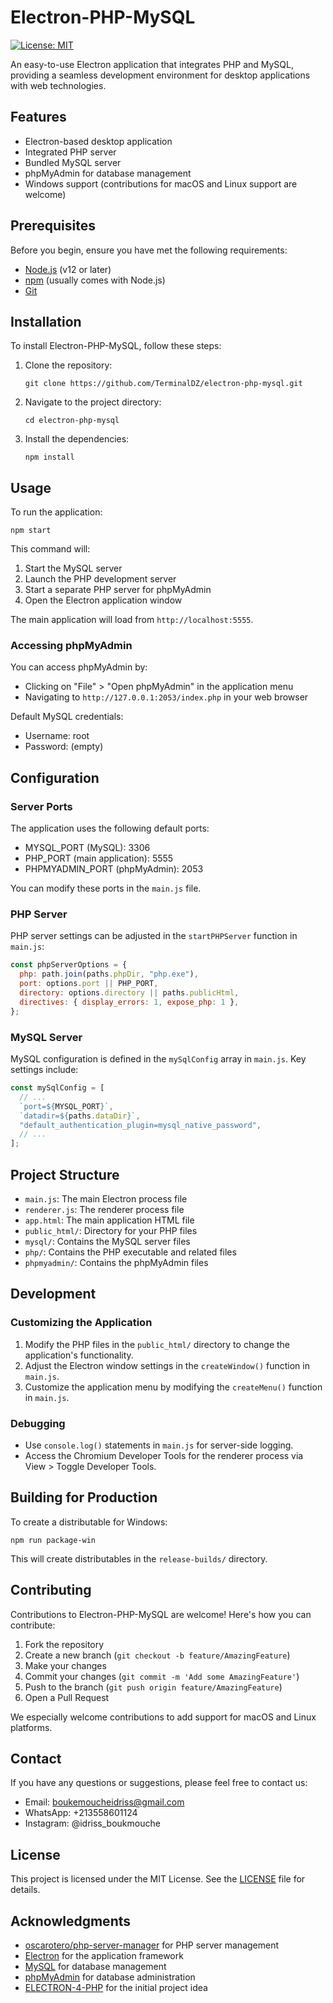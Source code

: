 # Electron-PHP-MySQL

[![License: MIT](https://img.shields.io/badge/License-MIT-yellow.svg)](https://opensource.org/licenses/MIT)

An easy-to-use Electron application that integrates PHP and MySQL, providing a seamless development environment for desktop applications with web technologies.

## Features

- Electron-based desktop application
- Integrated PHP server
- Bundled MySQL server
- phpMyAdmin for database management
- Windows support (contributions for macOS and Linux support are welcome)

## Prerequisites

Before you begin, ensure you have met the following requirements:

- [Node.js](https://nodejs.org/) (v12 or later)
- [npm](https://www.npmjs.com/) (usually comes with Node.js)
- [Git](https://git-scm.com/)

## Installation

To install Electron-PHP-MySQL, follow these steps:

1. Clone the repository:

   ```
   git clone https://github.com/TerminalDZ/electron-php-mysql.git
   ```

2. Navigate to the project directory:

   ```
   cd electron-php-mysql
   ```

3. Install the dependencies:
   ```
   npm install
   ```

## Usage

To run the application:

```
npm start
```

This command will:

1. Start the MySQL server
2. Launch the PHP development server
3. Start a separate PHP server for phpMyAdmin
4. Open the Electron application window

The main application will load from `http://localhost:5555`.

### Accessing phpMyAdmin

You can access phpMyAdmin by:

- Clicking on "File" > "Open phpMyAdmin" in the application menu
- Navigating to `http://127.0.0.1:2053/index.php` in your web browser

Default MySQL credentials:

- Username: root
- Password: (empty)

## Configuration

### Server Ports

The application uses the following default ports:

- MYSQL_PORT (MySQL): 3306
- PHP_PORT (main application): 5555
- PHPMYADMIN_PORT (phpMyAdmin): 2053

You can modify these ports in the `main.js` file.

### PHP Server

PHP server settings can be adjusted in the `startPHPServer` function in `main.js`:

```javascript
const phpServerOptions = {
  php: path.join(paths.phpDir, "php.exe"),
  port: options.port || PHP_PORT,
  directory: options.directory || paths.publicHtml,
  directives: { display_errors: 1, expose_php: 1 },
};
```

### MySQL Server

MySQL configuration is defined in the `mySqlConfig` array in `main.js`. Key settings include:

```javascript
const mySqlConfig = [
  // ...
  `port=${MYSQL_PORT}`,
  `datadir=${paths.dataDir}`,
  "default_authentication_plugin=mysql_native_password",
  // ...
];
```

## Project Structure

- `main.js`: The main Electron process file
- `renderer.js`: The renderer process file
- `app.html`: The main application HTML file
- `public_html/`: Directory for your PHP files
- `mysql/`: Contains the MySQL server files
- `php/`: Contains the PHP executable and related files
- `phpmyadmin/`: Contains the phpMyAdmin files

## Development

### Customizing the Application

1. Modify the PHP files in the `public_html/` directory to change the application's functionality.
2. Adjust the Electron window settings in the `createWindow()` function in `main.js`.
3. Customize the application menu by modifying the `createMenu()` function in `main.js`.

### Debugging

- Use `console.log()` statements in `main.js` for server-side logging.
- Access the Chromium Developer Tools for the renderer process via View > Toggle Developer Tools.

## Building for Production

To create a distributable for Windows:

```
npm run package-win
```

This will create distributables in the `release-builds/` directory.

## Contributing

Contributions to Electron-PHP-MySQL are welcome! Here's how you can contribute:

1. Fork the repository
2. Create a new branch (`git checkout -b feature/AmazingFeature`)
3. Make your changes
4. Commit your changes (`git commit -m 'Add some AmazingFeature'`)
5. Push to the branch (`git push origin feature/AmazingFeature`)
6. Open a Pull Request

We especially welcome contributions to add support for macOS and Linux platforms.

## Contact

If you have any questions or suggestions, please feel free to contact us:

- Email: boukemoucheidriss@gmail.com
- WhatsApp: +213558601124
- Instagram: @idriss_boukmouche

## License

This project is licensed under the MIT License. See the [LICENSE](LICENSE) file for details.

## Acknowledgments

- [oscarotero/php-server-manager](https://github.com/oscarotero/php-server-manager) for PHP server management
- [Electron](https://www.electronjs.org/) for the application framework
- [MySQL](https://www.mysql.com/) for database management
- [phpMyAdmin](https://www.phpmyadmin.net/) for database administration
- [ELECTRON-4-PHP](https://github.com/aj-techsoul/ELECTRON-4-PHP/) for the initial project idea
